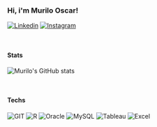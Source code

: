 

### Hi, i'm Murilo Oscar!

[![Linkedin](https://img.shields.io/badge/LinkedIn-0077B5?style=for-the-badge&logo=linkedin&logoColor=white)](https://www.linkedin.com/in/murilo-oscar-52694b1a2?utm_source=share&utm_campaign=share_via&utm_content=profile&utm_medium=ios_app)
[![Instagram](https://img.shields.io/badge/Instagram-E4405F?style=for-the-badge&logo=instagram&logoColor=white)](https://www.instagram.com/murilo_oscar?igsh=cnp3YnIzcWZqdHhr&utm_source=qr)
</div><br/>

#### Stats

![Murilo's GitHub stats](https://github-readme-stats.vercel.app/api?username=DsaMurilo&show_icons=true&theme=gruvbox)
<br/>
</div><br/>

#### Techs
<div style="display: inline_block">
<img align="center" alt="GIT" src="https://img.shields.io/badge/GIT-E44C30?style=for-the-badge&logo=git&logoColor=white" />
<img align="center" alt="R" src="https://img.shields.io/badge/R-276DC3?style=for-the-badge&logo=r&logoColor=white" />
<img align="center" alt="Oracle" src="https://img.shields.io/badge/Oracle-F80000?style=for-the-badge&logo=Oracle&logoColor=white" />
<img align="center" alt="MySQL" src="https://img.shields.io/badge/MySQL-005C84?style=for-the-badge&logo=mysql&logoColor=white" />
<img align="center" alt="Tableau" src="https://img.shields.io/badge/Tableau-E97627?style=for-the-badge&logo=Tableau&logoColor=white" />
<img align="center" alt="Excel" src="https://img.shields.io/badge/Microsoft_Excel-217346?style=for-the-badge&logo=microsoft-excel&logoColor=white" />
<div>
